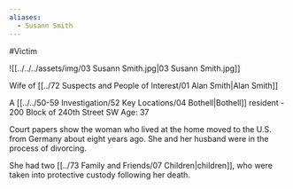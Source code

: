 ```yaml
---
aliases:
  - Susann Smith
---
```

#Victim 


![[../../../assets/img/03 Susann Smith.jpg|03 Susann Smith.jpg]]


Wife of [[../72 Suspects and People of Interest/01 Alan Smith|Alan Smith]]

A [[../../50-59 Investigation/52 Key Locations/04 Bothell|Bothell]] resident - 200 Block of 240th Street SW
Age: 37

Court papers show the woman who lived at the home moved to the U.S. from Germany about eight years ago. She and her husband were in the process of divorcing.

She had two [[../73 Family and Friends/07 Children|children]], who were taken into protective custody following her death.

```smart-connections

```
